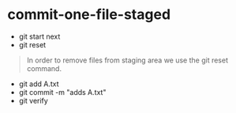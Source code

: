 # commit-one-file-staged
- git start next
- git reset
> In order to remove files from staging area we use the git reset command.
- git add A.txt
- git commit -m "adds A.txt"
- git verify
